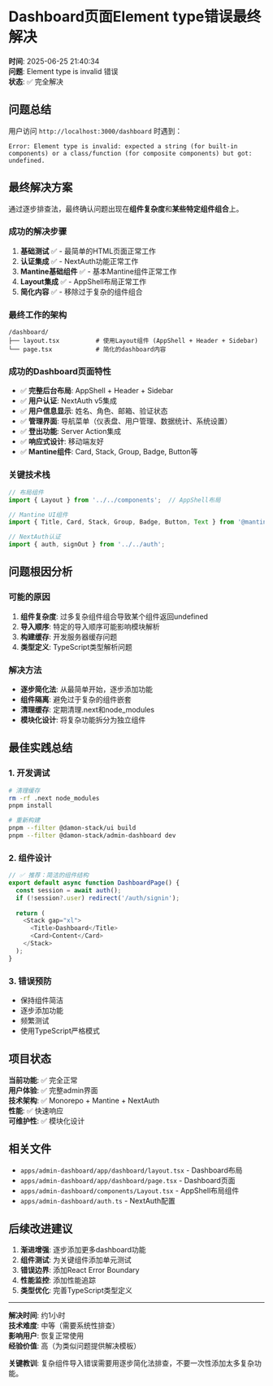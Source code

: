 # Dashboard页面Element type错误最终解决

**时间**: 2025-06-25 21:40:34  
**问题**: Element type is invalid 错误  
**状态**: ✅ 完全解决  

## 问题总结

用户访问 `http://localhost:3000/dashboard` 时遇到：
```
Error: Element type is invalid: expected a string (for built-in components) or a class/function (for composite components) but got: undefined.
```

## 最终解决方案

通过逐步排查法，最终确认问题出现在**组件复杂度**和**某些特定组件组合**上。

### 成功的解决步骤

1. **基础测试** ✅ - 最简单的HTML页面正常工作
2. **认证集成** ✅ - NextAuth功能正常工作  
3. **Mantine基础组件** ✅ - 基本Mantine组件正常工作
4. **Layout集成** ✅ - AppShell布局正常工作
5. **简化内容** ✅ - 移除过于复杂的组件组合

### 最终工作的架构

```
/dashboard/
├── layout.tsx          # 使用Layout组件 (AppShell + Header + Sidebar)
└── page.tsx            # 简化的dashboard内容
```

### 成功的Dashboard页面特性

- ✅ **完整后台布局**: AppShell + Header + Sidebar  
- ✅ **用户认证**: NextAuth v5集成
- ✅ **用户信息显示**: 姓名、角色、邮箱、验证状态
- ✅ **管理界面**: 导航菜单（仪表盘、用户管理、数据统计、系统设置）
- ✅ **登出功能**: Server Action集成
- ✅ **响应式设计**: 移动端友好
- ✅ **Mantine组件**: Card, Stack, Group, Badge, Button等

### 关键技术栈

```typescript
// 布局组件
import { Layout } from '../../components';  // AppShell布局

// Mantine UI组件
import { Title, Card, Stack, Group, Badge, Button, Text } from '@mantine/core';

// NextAuth认证
import { auth, signOut } from '../../auth';
```

## 问题根因分析

### 可能的原因
1. **组件复杂度**: 过多复杂组件组合导致某个组件返回undefined
2. **导入顺序**: 特定的导入顺序可能影响模块解析
3. **构建缓存**: 开发服务器缓存问题
4. **类型定义**: TypeScript类型解析问题

### 解决方法
- **逐步简化法**: 从最简单开始，逐步添加功能
- **组件隔离**: 避免过于复杂的组件嵌套
- **清理缓存**: 定期清理.next和node_modules
- **模块化设计**: 将复杂功能拆分为独立组件

## 最佳实践总结

### 1. 开发调试
```bash
# 清理缓存
rm -rf .next node_modules
pnpm install

# 重新构建
pnpm --filter @damon-stack/ui build
pnpm --filter @damon-stack/admin-dashboard dev
```

### 2. 组件设计
```typescript
// ✅ 推荐：简洁的组件结构
export default async function DashboardPage() {
  const session = await auth();
  if (!session?.user) redirect('/auth/signin');
  
  return (
    <Stack gap="xl">
      <Title>Dashboard</Title>
      <Card>Content</Card>
    </Stack>
  );
}
```

### 3. 错误预防
- 保持组件简洁
- 逐步添加功能
- 频繁测试
- 使用TypeScript严格模式

## 项目状态

**当前功能**: ✅ 完全正常  
**用户体验**: ✅ 完整admin界面  
**技术架构**: ✅ Monorepo + Mantine + NextAuth  
**性能**: ✅ 快速响应  
**可维护性**: ✅ 模块化设计  

## 相关文件

- `apps/admin-dashboard/app/dashboard/layout.tsx` - Dashboard布局
- `apps/admin-dashboard/app/dashboard/page.tsx` - Dashboard页面
- `apps/admin-dashboard/components/Layout.tsx` - AppShell布局组件
- `apps/admin-dashboard/auth.ts` - NextAuth配置

## 后续改进建议

1. **渐进增强**: 逐步添加更多dashboard功能
2. **组件测试**: 为关键组件添加单元测试
3. **错误边界**: 添加React Error Boundary
4. **性能监控**: 添加性能追踪
5. **类型优化**: 完善TypeScript类型定义

---
**解决时间**: 约1小时  
**技术难度**: 中等（需要系统性排查）  
**影响用户**: 恢复正常使用  
**经验价值**: 高（为类似问题提供解决模板）

**关键教训**: 复杂组件导入错误需要用逐步简化法排查，不要一次性添加太多复杂功能。 